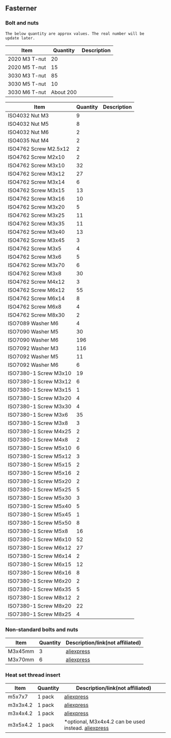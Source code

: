 ## Fasterner

### Bolt and nuts

<code>The below quantity are approx values. The real number will be update later.</code>

| Item          | Quantity  | Description |
| ------------- | --------- | ----------- |
| 2020 M3 T-nut | 20        |             |
| 2020 M5 T-nut | 15        |             |
| 3030 M3 T-nut | 85        |             |
| 3030 M5 T-nut | 10        |             |
| 3030 M6 T-nut | About 200 |             |

| Item                  | Quantity | Description |
| --------------------- | -------- | ----------- |
| ISO4032 Nut M3        | 9        |             |
| ISO4032 Nut M5        | 8        |             |
| ISO4032 Nut M6        | 2        |             |
| ISO4035 Nut M4        | 2        |             |
| ISO4762 Screw M2.5x12 | 2        |             |
| ISO4762 Screw M2x10   | 2        |             |
| ISO4762 Screw M3x10   | 32       |             |
| ISO4762 Screw M3x12   | 27       |             |
| ISO4762 Screw M3x14   | 6        |             |
| ISO4762 Screw M3x15   | 13       |             |
| ISO4762 Screw M3x16   | 10       |             |
| ISO4762 Screw M3x20   | 5        |             |
| ISO4762 Screw M3x25   | 11       |             |
| ISO4762 Screw M3x35   | 11       |             |
| ISO4762 Screw M3x40   | 13       |             |
| ISO4762 Screw M3x45   | 3        |             |
| ISO4762 Screw M3x5    | 4        |             |
| ISO4762 Screw M3x6    | 5        |             |
| ISO4762 Screw M3x70   | 6        |             |
| ISO4762 Screw M3x8    | 30       |             |
| ISO4762 Screw M4x12   | 3        |             |
| ISO4762 Screw M6x12   | 55       |             |
| ISO4762 Screw M6x14   | 8        |             |
| ISO4762 Screw M6x8    | 4        |             |
| ISO4762 Screw M8x30   | 2        |             |
| ISO7089 Washer M6     | 4        |             |
| ISO7090 Washer M5     | 30       |             |
| ISO7090 Washer M6     | 196      |             |
| ISO7092 Washer M3     | 116      |             |
| ISO7092 Washer M5     | 11       |             |
| ISO7092 Washer M6     | 6        |             |
| ISO7380-1 Screw M3x10 | 19       |             |
| ISO7380-1 Screw M3x12 | 6        |             |
| ISO7380-1 Screw M3x15 | 1        |             |
| ISO7380-1 Screw M3x20 | 4        |             |
| ISO7380-1 Screw M3x30 | 4        |             |
| ISO7380-1 Screw M3x6  | 35       |             |
| ISO7380-1 Screw M3x8  | 3        |             |
| ISO7380-1 Screw M4x25 | 2        |             |
| ISO7380-1 Screw M4x8  | 2        |             |
| ISO7380-1 Screw M5x10 | 6        |             |
| ISO7380-1 Screw M5x12 | 3        |             |
| ISO7380-1 Screw M5x15 | 2        |             |
| ISO7380-1 Screw M5x16 | 2        |             |
| ISO7380-1 Screw M5x20 | 2        |             |
| ISO7380-1 Screw M5x25 | 5        |             |
| ISO7380-1 Screw M5x30 | 3        |             |
| ISO7380-1 Screw M5x40 | 5        |             |
| ISO7380-1 Screw M5x45 | 1        |             |
| ISO7380-1 Screw M5x50 | 8        |             |
| ISO7380-1 Screw M5x8  | 16       |             |
| ISO7380-1 Screw M6x10 | 52       |             |
| ISO7380-1 Screw M6x12 | 27       |             |
| ISO7380-1 Screw M6x14 | 2        |             |
| ISO7380-1 Screw M6x15 | 12       |             |
| ISO7380-1 Screw M6x16 | 8        |             |
| ISO7380-1 Screw M6x20 | 2        |             |
| ISO7380-1 Screw M6x35 | 5        |             |
| ISO7380-1 Screw M8x12 | 2        |             |
| ISO7380-1 Screw M8x20 | 22       |             |
| ISO7380-1 Screw M8x25 | 4        |             |

### Non-standard bolts and nuts

| Item    | Quantity | Description/link(not affiliated)                                 |
| ------- | -------- | ---------------------------------------------------------------- |
| M3x45mm | 3        | [aliexpress](https://www.aliexpress.com/item/33003801934.html)   |
| M3x70mm | 6        | [aliexpress](https://www.aliexpress.com/item/4001257765047.html) |

### Heat set thread insert

| Item     | Quantity | Description/link(not affiliated)                                                                                                                |
| -------- | -------- | ----------------------------------------------------------------------------------------------------------------------------------------------- |
| m5x7x7   | 1 pack   | [aliexpress](https://www.aliexpress.com/item/4000232990523.html?spm=a2g0s.9042311.0.0.27424c4dWNZpM9)                                           |
| m3x3x4.2 | 1 pack   | [aliexpress](https://www.aliexpress.com/item/4000955759713.html?spm=a2g0s.9042311.0.0.27424c4dmPejm9)                                           |
| m3x4x4.2 | 1 pack   | [aliexpress](https://www.aliexpress.com/item/4000955759713.html?spm=a2g0s.9042311.0.0.27424c4dmPejm9)                                           |
| m3x5x4.2 | 1 pack   | \*optional, M3x4x4.2 can be used instead. [aliexpress](https://www.aliexpress.com/item/4000955759713.html?spm=a2g0s.9042311.0.0.27424c4dmPejm9) |
